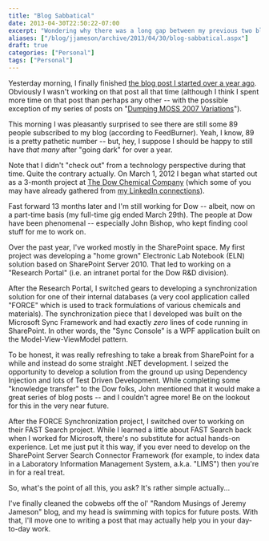 ```yaml
---
title: "Blog Sabbatical"
date: 2013-04-30T22:50:22-07:00
excerpt: "Wondering why there was a long gap between my previous two blog posts? Give me a few minutes, and I'll get you caught up on what I've been doing for the past year."
aliases: ["/blog/jjameson/archive/2013/04/30/blog-sabbatical.aspx"]
draft: true
categories: ["Personal"]
tags: ["Personal"]
---
```


Yesterday morning, I finally finished
[the blog post I started over a year ago](/blog/jjameson/2013/04/30/installation-guide-for-sharepoint-server-2010-and-office-web-apps). Obviously I wasn't working on that
post all that time (although I think I spent more time on that post than perhaps
any other -- with the possible exception of my series of posts on "[Dumping
MOSS 2007 Variations](/blog/jjameson/2007/10/30/dumping-moss-2007-variations-part-1)").

This morning I was pleasantly surprised to see there are still some 89 people
subscribed to my blog (according to FeedBurner). Yeah, I know, 89 is a pretty
pathetic number -- but, hey, I suppose I should be happy to still have *that
many* after "going dark" for over a year.

Note that I didn't "check out" from a technology perspective during that
time. Quite the contrary actually. On March 1, 2012 I began what started out
as a 3-month project at [The Dow Chemical Company](http://www.dow.com)
(which some of you may have already gathered from
[my LinkedIn connections](http://www.linkedin.com/in/jeremyjameson)).

Fast forward 13 months later and I'm still working for Dow -- albeit, now
on a part-time basis (my full-time gig ended March 29th). The people at Dow
have been phenomenal -- especially John Bishop, who kept finding cool stuff
for me to work on.

Over the past year, I've worked mostly in the SharePoint space. My first
project was developing a "home grown" Electronic Lab Notebook (ELN) solution
based on SharePoint Server 2010. That led to working on a "Research Portal"
(i.e. an intranet portal for the Dow R&D division).

After the Research Portal, I switched gears to developing a synchronization
solution for one of their internal databases (a very cool application called
"FORCE" which is used to track formulations of various chemicals and materials).
The synchronization piece that I developed was built on the Microsoft Sync Framework
and had exactly *zero* lines of code running in SharePoint. In other
words, the "Sync Console" is a WPF application built on the Model-View-ViewModel
pattern.

To be honest, it was really refreshing to take a break from SharePoint for
a while and instead do some straight .NET development. I seized the opportunity
to develop a solution from the ground up using Dependency Injection and lots
of Test Driven Development. While completing some "knowledge transfer" to the
Dow folks, John mentioned that it would make a great series of blog posts --
and I couldn't agree more! Be on the lookout for this in the very near future.

After the FORCE Synchronization project, I switched over to working
on their FAST Search project. While I learned a little about FAST Search back
when I worked for Microsoft, there's no substitute for actual hands-on experience.
Let me just put it this way, if you ever need to develop on the SharePoint Server
Search Connector Framework (for example, to index data in a Laboratory Information
Management System, a.k.a. "LIMS") then you're in for a real treat.

So, what's the point of all this, you ask? It's rather simple actually...

I've finally cleaned the cobwebs off the ol' "Random Musings of Jeremy Jameson"
blog, and my head is swimming with topics for future posts. With that, I'll
move one to writing a post that may actually help you in your day-to-day work.

